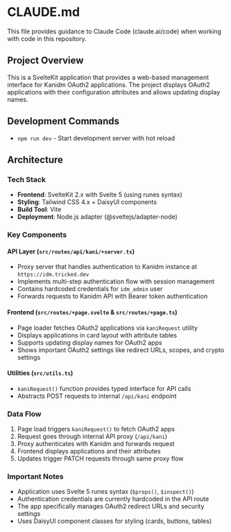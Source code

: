 # CLAUDE.md

This file provides guidance to Claude Code (claude.ai/code) when working with code in this repository.

## Project Overview

This is a SvelteKit application that provides a web-based management interface for Kanidm OAuth2 applications. The project displays OAuth2 applications with their configuration attributes and allows updating display names.

## Development Commands

- `npm run dev` - Start development server with hot reload

## Architecture

### Tech Stack
- **Frontend**: SvelteKit 2.x with Svelte 5 (using runes syntax)
- **Styling**: Tailwind CSS 4.x + DaisyUI components
- **Build Tool**: Vite
- **Deployment**: Node.js adapter (@sveltejs/adapter-node)

### Key Components

#### API Layer (`src/routes/api/kani/+server.ts`)
- Proxy server that handles authentication to Kanidm instance at `https://idm.tricked.dev`
- Implements multi-step authentication flow with session management
- Contains hardcoded credentials for `idm_admin` user
- Forwards requests to Kanidm API with Bearer token authentication

#### Frontend (`src/routes/+page.svelte` & `src/routes/+page.ts`)
- Page loader fetches OAuth2 applications via `kaniRequest` utility
- Displays applications in card layout with attribute tables
- Supports updating display names for OAuth2 apps
- Shows important OAuth2 settings like redirect URLs, scopes, and crypto settings

#### Utilities (`src/utils.ts`)
- `kaniRequest()` function provides typed interface for API calls
- Abstracts POST requests to internal `/api/kani` endpoint

### Data Flow
1. Page load triggers `kaniRequest()` to fetch OAuth2 apps
2. Request goes through internal API proxy (`/api/kani`)
3. Proxy authenticates with Kanidm and forwards request
4. Frontend displays applications and their attributes
5. Updates trigger PATCH requests through same proxy flow

### Important Notes
- Application uses Svelte 5 runes syntax (`$props()`, `$inspect()`)
- Authentication credentials are currently hardcoded in the API route
- The app specifically manages OAuth2 redirect URLs and security settings
- Uses DaisyUI component classes for styling (cards, buttons, tables)